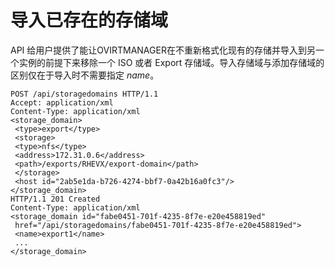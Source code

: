 # 导入已存在的存储域

API
给用户提供了能让OVIRTMANAGER在不重新格式化现有的存储并导入到另一个实例的前提下来移除一个
ISO 或者 Export
存储域。导入存储域与添加存储域的区别仅在于导入时不需要指定 *name*。

                
    POST /api/storagedomains HTTP/1.1
    Accept: application/xml
    Content-Type: application/xml
    <storage_domain>
     <type>export</type>
     <storage>
     <type>nfs</type>
     <address>172.31.0.6</address>
     <path>/exports/RHEVX/export-domain</path>
     </storage>
     <host id="2ab5e1da-b726-4274-bbf7-0a42b16a0fc3"/>
    </storage_domain>
    HTTP/1.1 201 Created
    Content-Type: application/xml
    <storage_domain id="fabe0451-701f-4235-8f7e-e20e458819ed"
     href="/api/storagedomains/fabe0451-701f-4235-8f7e-e20e458819ed">
     <name>export1</name>
     ...
    </storage_domain>

              
